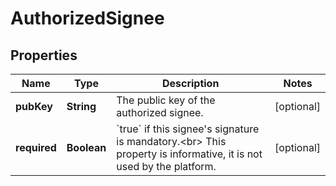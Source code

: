 
# AuthorizedSignee

## Properties
Name | Type | Description | Notes
------------ | ------------- | ------------- | -------------
**pubKey** | **String** | The public key of the authorized signee. |  [optional]
**required** | **Boolean** | &#x60;true&#x60; if this signee&#39;s signature is mandatory.&lt;br&gt; This property is informative, it is not used by the platform.  |  [optional]



